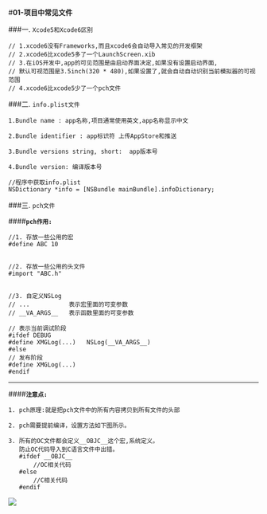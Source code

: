 #**01-项目中常见文件**

###一. `Xcode5和Xcode6区别`
```objc
// 1.xcode6没有Frameworks,而且xcode6会自动导入常见的开发框架
// 2.xcode6比xcode5多了一个LaunchScreen.xib
// 3.在iOS开发中,app的可见范围是由启动界面决定,如果没有设置启动界面,
// 默认可视范围是3.5inch(320 * 480),如果设置了,就会自动自动识别当前模拟器的可视范围
// 4.xcode6比xcode5少了一个pch文件
```


###二. `info.plist文件`
```objc
1.Bundle name : app名称,项目通常使用英文,app名称显示中文

2.Bundle identifier : app标识符 上传AppStore和推送

3.Bundle versions string, short:  app版本号

4.Bundle version: 编译版本号

//程序中获取info.plist
NSDictionary *info = [NSBundle mainBundle].infoDictionary;
```
###三. `pch文件`

####**`pch作用:`**

```objc
//1. 存放一些公用的宏
#define ABC 10


//2. 存放一些公用的头文件
#import "ABC.h"


//3. 自定义NSLog
// ...           表示宏里面的可变参数
// __VA_ARGS__   表示函数里面的可变参数

// 表示当前调试阶段
#ifdef DEBUG
#define XMGLog(...)   NSLog(__VA_ARGS__)
#else
// 发布阶段
#define XMGLog(...)
#endif

 ```
 ---
 ####**`注意点:`**
 ```objc
 1. pch原理:就是把pch文件中的所有内容拷贝到所有文件的头部

 2. pch需要提前编译，设置方法如下图所示。

 3. 所有的OC文件都会定义__OBJC__这个宏,系统定义。
    防止OC代码导入到C语言文件中出错。
    #ifdef __OBJC__
        //OC相关代码
    #else
        //C相关代码
    #endif
 ```
![](image/55C7EDF4-7727-45B4-89EB-228EFEC07FB1.png)







